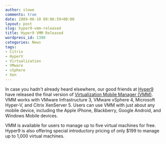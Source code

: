 ```yaml
---
author: slowe
comments: true
date: 2009-06-10 09:06:59+00:00
layout: post
slug: hyper9-vmm-released
title: Hyper9 VMM Released
wordpress_id: 1390
categories: News
tags:
- Citrix
- HyperV
- Virtualization
- VMware
- vSphere
- Xen
---
```


In case you hadn't already heard elsewhere, our good friends at [Hyper9 ](http://www.hyper9.com/)have released the final version of [Virtualization Mobile Manager (VMM)](http://www.hyper9.com/lp/vmm/). VMM works with VMware Infrastructure 3, VMware vSphere 4, Microsoft Hyper-V, and Citrix XenServer 5. Users can use VMM with just about any mobile device, including the Apple iPhone, Blackberry, Google Android, and Windows Mobile devices.

VMM is available for users to manage up to five virtual machines for free. Hyper9 is also offering special introductory pricing of only $199 to manage up to 1,000 virtual machines.
